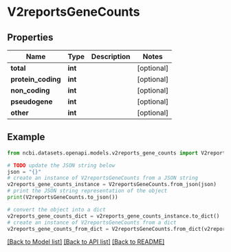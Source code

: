 # V2reportsGeneCounts


## Properties

Name | Type | Description | Notes
------------ | ------------- | ------------- | -------------
**total** | **int** |  | [optional] 
**protein_coding** | **int** |  | [optional] 
**non_coding** | **int** |  | [optional] 
**pseudogene** | **int** |  | [optional] 
**other** | **int** |  | [optional] 

## Example

```python
from ncbi.datasets.openapi.models.v2reports_gene_counts import V2reportsGeneCounts

# TODO update the JSON string below
json = "{}"
# create an instance of V2reportsGeneCounts from a JSON string
v2reports_gene_counts_instance = V2reportsGeneCounts.from_json(json)
# print the JSON string representation of the object
print(V2reportsGeneCounts.to_json())

# convert the object into a dict
v2reports_gene_counts_dict = v2reports_gene_counts_instance.to_dict()
# create an instance of V2reportsGeneCounts from a dict
v2reports_gene_counts_from_dict = V2reportsGeneCounts.from_dict(v2reports_gene_counts_dict)
```
[[Back to Model list]](../README.md#documentation-for-models) [[Back to API list]](../README.md#documentation-for-api-endpoints) [[Back to README]](../README.md)



